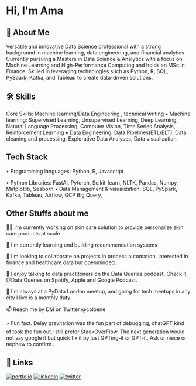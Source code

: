 
# Hi, I'm Ama 


## 🚀 About Me
Versatile and innovative Data Science professional with a strong background in machine learning, data engineering, and financial analytics. Currently pursuing a Masters in Data Science & Analytics with a focus on Machine Learning and High-Performance Computing and holds an MSc in Finance. Skilled in leveraging technologies such as Python, R, SQL, PySpark, Kafka, and Tableau to create data-driven solutions. 



## 🛠 Skills
Core Skills: Machine learning/Data Engineering , technical writing
•	Machine learning: Supervised Learning, Unsupervised Learning, Deep Learning, Natural Language Processing, Computer Vision, Time Series Analysis, Reinforcement Learning
•	Data Engineering: Data Pipelines(ETL/ELT), Data cleaning and processing, Explorative Data Analyses, Data visualization




## Tech Stack

•	Programming languages: Python, R, Javascript

•	Python Libraries: FastAi, Pytorch, Scikit-learn, NLTK, Pandas, Numpy, Matplotlib, Seaborn
•	Data Management & visualization: SQL, PySpark, Kafka, Tableau, Airflow, GCP Big Query, 





## Other Stuffs about me
👩‍💻 I'm currently working on skin care solution to provide personalize skin care products at scale

🧠 I'm currently learning and building recommendation systems

🤝 I'm looking to collaborate on projects in process automation, interested in finance and healthcare data but openminded.

🎤 I enjoy talking to data practitoners on the Data Queries podcast. Check it @Data Queries on Spotify, Apple and Google Podcast.

🔄 I'm always at a PyData London meetup, and going for tech meetups in any city I live is a monthly duty. 

📫 Reach me by DM on Twitter @coloene

⚡️ Fun fact. Delay gravitation was the fun part of debugging, chatGPT kind of took the fun out.I still prefer StackOverFlow. The next generation would not say google it but quick fix it by just GPTing-it or GPT-it. Ask ur niece or nephew to confirm. 


## 🔗 Links
[![portfolio](https://img.shields.io/badge/my_portfolio-000?style=for-the-badge&logo=ko-fi&logoColor=white)](https://amadev.ai/)
[![linkedin](https://img.shields.io/badge/linkedin-0A66C2?style=for-the-badge&logo=linkedin&logoColor=white)](https://www.linkedin.com/in/amaboh-achu-ngu-23333a9a/)
[![twitter](https://img.shields.io/badge/twitter-1DA1F2?style=for-the-badge&logo=twitter&logoColor=white)](https://twitter.com/coloene)



